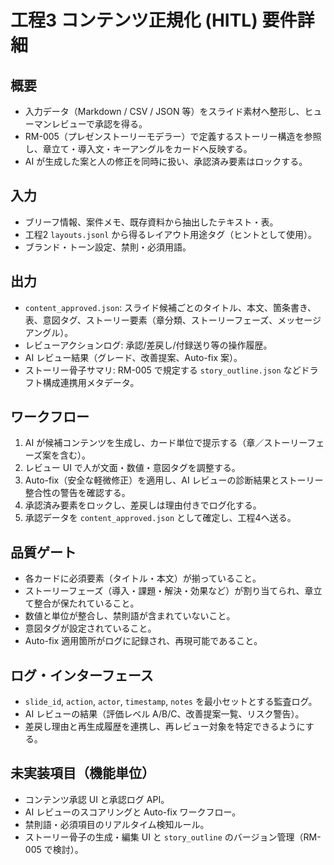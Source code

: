 # 工程3 コンテンツ正規化 (HITL) 要件詳細

## 概要
- 入力データ（Markdown / CSV / JSON 等）をスライド素材へ整形し、ヒューマンレビューで承認を得る。
- RM-005（プレゼンストーリーモデラー）で定義するストーリー構造を参照し、章立て・導入文・キーアングルをカードへ反映する。
- AI が生成した案と人の修正を同時に扱い、承認済み要素はロックする。

## 入力
- ブリーフ情報、案件メモ、既存資料から抽出したテキスト・表。
- 工程2 `layouts.jsonl` から得るレイアウト用途タグ（ヒントとして使用）。
- ブランド・トーン設定、禁則・必須用語。

## 出力
- `content_approved.json`: スライド候補ごとのタイトル、本文、箇条書き、表、意図タグ、ストーリー要素（章分類、ストーリーフェーズ、メッセージアングル）。
- レビューアクションログ: 承認/差戻し/付録送り等の操作履歴。
- AI レビュー結果（グレード、改善提案、Auto-fix 案）。
- ストーリー骨子サマリ: RM-005 で規定する `story_outline.json` などドラフト構成連携用メタデータ。

## ワークフロー
1. AI が候補コンテンツを生成し、カード単位で提示する（章／ストーリーフェーズ案を含む）。
2. レビュー UI で人が文面・数値・意図タグを調整する。
3. Auto-fix（安全な軽微修正）を適用し、AI レビューの診断結果とストーリー整合性の警告を確認する。
4. 承認済み要素をロックし、差戻しは理由付きでログ化する。
5. 承認データを `content_approved.json` として確定し、工程4へ送る。

## 品質ゲート
- 各カードに必須要素（タイトル・本文）が揃っていること。
- ストーリーフェーズ（導入・課題・解決・効果など）が割り当てられ、章立て整合が保たれていること。
- 数値と単位が整合し、禁則語が含まれていないこと。
- 意図タグが設定されていること。
- Auto-fix 適用箇所がログに記録され、再現可能であること。

## ログ・インターフェース
- `slide_id`, `action`, `actor`, `timestamp`, `notes` を最小セットとする監査ログ。
- AI レビューの結果（評価レベル A/B/C、改善提案一覧、リスク警告）。
- 差戻し理由と再生成履歴を連携し、再レビュー対象を特定できるようにする。

## 未実装項目（機能単位）
- コンテンツ承認 UI と承認ログ API。
- AI レビューのスコアリングと Auto-fix ワークフロー。
- 禁則語・必須項目のリアルタイム検知ルール。
- ストーリー骨子の生成・編集 UI と `story_outline` のバージョン管理（RM-005 で検討）。
